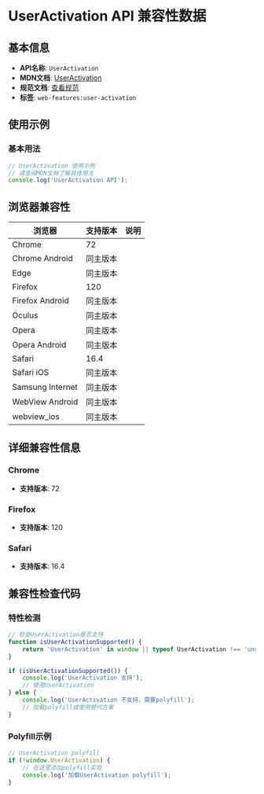 # UserActivation API 兼容性数据

## 基本信息

- **API名称**: `UserActivation`
- **MDN文档**: [UserActivation](https://developer.mozilla.org/docs/Web/API/UserActivation)
- **规范文档**: [查看规范](https://html.spec.whatwg.org/multipage/interaction.html#the-useractivation-interface)
- **标签**: `web-features:user-activation`

## 使用示例

### 基本用法

```javascript
// UserActivation 使用示例
// 请查阅MDN文档了解具体用法
console.log('UserActivation API');
```

## 浏览器兼容性

| 浏览器 | 支持版本 | 说明 |
|--------|----------|------|
| Chrome | 72 |  |
| Chrome Android | 同主版本 |  |
| Edge | 同主版本 |  |
| Firefox | 120 |  |
| Firefox Android | 同主版本 |  |
| Oculus | 同主版本 |  |
| Opera | 同主版本 |  |
| Opera Android | 同主版本 |  |
| Safari | 16.4 |  |
| Safari iOS | 同主版本 |  |
| Samsung Internet | 同主版本 |  |
| WebView Android | 同主版本 |  |
| webview_ios | 同主版本 |  |

## 详细兼容性信息

### Chrome

- **支持版本**: 72

### Firefox

- **支持版本**: 120

### Safari

- **支持版本**: 16.4

## 兼容性检查代码

### 特性检测

```javascript
// 检查UserActivation是否支持
function isUserActivationSupported() {
    return 'UserActivation' in window || typeof UserActivation !== 'undefined';
}

if (isUserActivationSupported()) {
    console.log('UserActivation 支持');
    // 使用UserActivation
} else {
    console.log('UserActivation 不支持，需要polyfill');
    // 加载polyfill或使用替代方案
}
```

### Polyfill示例

```javascript
// UserActivation polyfill
if (!window.UserActivation) {
    // 在这里添加polyfill实现
    console.log('加载UserActivation polyfill');
}
```

